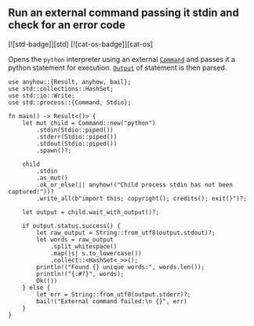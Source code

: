## Run an external command passing it stdin and check for an error code

[![std-badge]][std] [![cat-os-badge]][cat-os]

Opens the `python` interpreter using an external [`Command`] and passes it a
python statement for execution. [`Output`] of statement is then parsed.

```rust,edition2024,no_run
use anyhow::{Result, anyhow, bail};
use std::collections::HashSet;
use std::io::Write;
use std::process::{Command, Stdio};

fn main() -> Result<()> {
    let mut child = Command::new("python")
        .stdin(Stdio::piped())
        .stderr(Stdio::piped())
        .stdout(Stdio::piped())
        .spawn()?;

    child
        .stdin
        .as_mut()
        .ok_or_else(|| anyhow!("Child process stdin has not been captured!"))?
        .write_all(b"import this; copyright(); credits(); exit()")?;

    let output = child.wait_with_output()?;

    if output.status.success() {
        let raw_output = String::from_utf8(output.stdout)?;
        let words = raw_output
            .split_whitespace()
            .map(|s| s.to_lowercase())
            .collect::<HashSet<_>>();
        println!("Found {} unique words:", words.len());
        println!("{:#?}", words);
        Ok(())
    } else {
        let err = String::from_utf8(output.stderr)?;
        bail!("External command failed:\n {}", err)
    }
}

```

[`Command`]: https://doc.rust-lang.org/std/process/struct.Command.html
[`Output`]: https://doc.rust-lang.org/std/process/struct.Output.html
